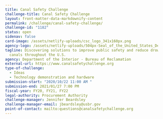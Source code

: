 ```yaml
---
title: Canal Safety Challenge
challenge-title: Canal Safety Challenge
layout: front-matter-data-markdownify-content
permalink: /challenge/canal-safety-challenge/
challenge-id: "1182"
status: open
sidenav: false
card-image: /assets/netlify-uploads/csc_logo_341x160px.png
agency-logo: /assets/netlify-uploads/504px-Seal_of_the_United_States_Department_of_the_Interior.png
tagline: Discovering solutions to improve public safety and reduce drownings in
  canals throughout the U.S.
agency: Department of the Interior - Bureau of Reclamation
external-url: https://www.canalsafetychallenge.org
type-of-challenge:
  - Ideas
  - Technology demonstration and hardware
submission-start: "2020/10/22 11:00 AM "
submission-end: 2021/01/27 7:00 PM
fiscal-year: FY20, FY21, FY22
legal-authority: Procurement Authority
challenge-manager: Jennifer Beardsley
challenge-manager-email: jbeardsley@usbr.gov
point-of-contact: mailto:questions@canalsafetychallenge.org
---
```

